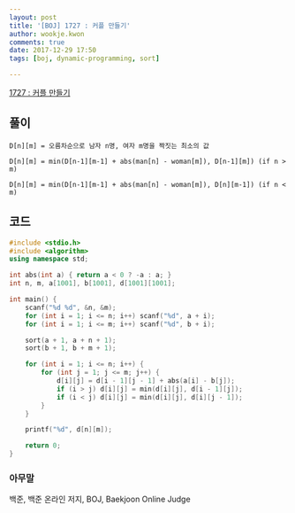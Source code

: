 ```yaml
---
layout: post
title: '[BOJ] 1727 : 커플 만들기'
author: wookje.kwon
comments: true
date: 2017-12-29 17:50
tags: [boj, dynamic-programming, sort]

---
```


[1727 : 커플 만들기](https://www.acmicpc.net/problem/1727)

## 풀이

`D[n][m] = 오름차순으로 남자 n명, 여자 m명을 짝짓는 최소의 값`

`D[n][m] = min(D[n-1][m-1] + abs(man[n] - woman[m]), D[n-1][m]) (if n > m)`  

`D[n][m] = min(D[n-1][m-1] + abs(man[n] - woman[m]), D[n][m-1]) (if n < m)`  

## 코드

```cpp
#include <stdio.h>
#include <algorithm>
using namespace std;

int abs(int a) { return a < 0 ? -a : a; }
int n, m, a[1001], b[1001], d[1001][1001];

int main() {
	scanf("%d %d", &n, &m);
	for (int i = 1; i <= n; i++) scanf("%d", a + i);
	for (int i = 1; i <= m; i++) scanf("%d", b + i);

	sort(a + 1, a + n + 1);
	sort(b + 1, b + m + 1);

	for (int i = 1; i <= n; i++) {
		for (int j = 1; j <= m; j++) {
			d[i][j] = d[i - 1][j - 1] + abs(a[i] - b[j]);
			if (i > j) d[i][j] = min(d[i][j], d[i - 1][j]);
			if (i < j) d[i][j] = min(d[i][j], d[i][j - 1]);
		}
	}

	printf("%d", d[n][m]);

	return 0;
}
```

### 아무말  
백준, 백준 온라인 저지, BOJ, Baekjoon Online Judge
